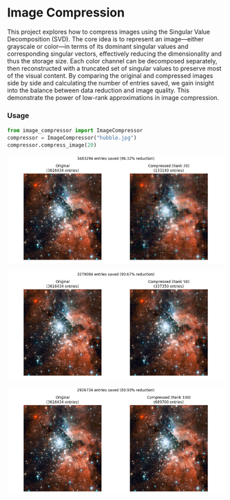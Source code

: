 # Image Compression

This project explores how to compress images using the Singular Value Decomposition (SVD). The core idea is to represent an image—either grayscale or color—in terms of its dominant singular values and corresponding singular vectors, effectively reducing the dimensionality and thus the storage size. Each color channel can be decomposed separately, then reconstructed with a truncated set of singular values to preserve most of the visual content. By comparing the original and compressed images side by side and calculating the number of entries saved, we gain insight into the balance between data reduction and image quality. This demonstrate the power of low-rank approximations in image compression.

### Usage

```python
from image_compressor import ImageCompressor
compressor = ImageCompressor("hubble.jpg")
compressor.compress_image(20)
```

![demo20](demo_20.png)

![demo50](demo_50.png)

![demo100](demo_100.png)